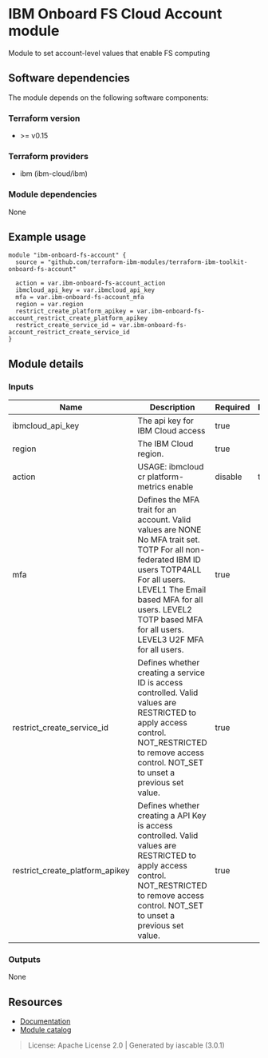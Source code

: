 # IBM Onboard FS Cloud Account module

Module to set account-level values that enable FS computing


## Software dependencies

The module depends on the following software components:

### Terraform version

- \>= v0.15

### Terraform providers


- ibm (ibm-cloud/ibm)

### Module dependencies


None

## Example usage

```hcl
module "ibm-onboard-fs-account" {
  source = "github.com/terraform-ibm-modules/terraform-ibm-toolkit-onboard-fs-account"

  action = var.ibm-onboard-fs-account_action
  ibmcloud_api_key = var.ibmcloud_api_key
  mfa = var.ibm-onboard-fs-account_mfa
  region = var.region
  restrict_create_platform_apikey = var.ibm-onboard-fs-account_restrict_create_platform_apikey
  restrict_create_service_id = var.ibm-onboard-fs-account_restrict_create_service_id
}

```

## Module details

### Inputs

| Name | Description | Required | Default | Source |
|------|-------------|---------|----------|--------|
| ibmcloud_api_key | The api key for IBM Cloud access | true |  |  |
| region | The IBM Cloud region. | true |  |  |
| action | USAGE: ibmcloud cr platform-metrics enable | disable | true |  |  |
| mfa | Defines the MFA trait for an account. Valid values are NONE No MFA trait set. TOTP For all non-federated IBM ID users TOTP4ALL For all users. LEVEL1 The Email based MFA for all users. LEVEL2 TOTP based MFA for all users. LEVEL3 U2F MFA for all users. | true |  |  |
| restrict_create_service_id | Defines whether creating a service ID is access controlled. Valid values are RESTRICTED to apply access control. NOT_RESTRICTED to remove access control. NOT_SET to unset a previous set value. | true |  |  |
| restrict_create_platform_apikey | Defines whether creating a API Key is access controlled. Valid values are RESTRICTED to apply access control. NOT_RESTRICTED to remove access control. NOT_SET to unset a previous set value. | true |  |  |

### Outputs


None

## Resources

- [Documentation](https://operate.cloudnativetoolkit.dev)
- [Module catalog](https://modules.cloudnativetoolkit.dev)

> License: Apache License 2.0 | Generated by iascable (3.0.1)
